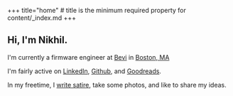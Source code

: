 +++
title="home" # title is the minimum required property for content/_index.md
+++

## Hi, I'm Nikhil. 

I'm currently a firmware engineer at [Bevi](https://bevi.co/) in [Boston, MA](https://earth.google.com/web/search/boston+ma/@42.31436548,-70.97002446,5.25286382a,55015.75725102d,35y,0h,0t,0r/data=CngaShJECiUweDg5ZTM2NTJkMGQzZDMxMWI6MHg3ODdjYmYyNDAxNjJlOGEwGV695UWBLUVAISZC2Uqew1HAKglib3N0b24gbWEYAiABIiYKJAlZCpzLA6tCQBFYCpzLA6tCwBnGm4HHtqZMQCFMslqWrvpMwEICCAE6AwoBMEICCABKDQj___________8BEAA)

I'm fairly active on [LinkedIn](https://www.linkedin.com/in/nikhil-nayyar), [Github](https://github.com/nikhil-nayyar), and [Goodreads](https://www.goodreads.com/user/show/44357889-nikhil).

In my freetime, I [write satire](@/satire/index.md), take some photos, and like to share my ideas.



